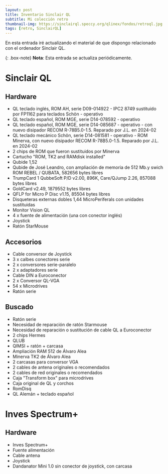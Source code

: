 ```yaml
---
layout: post
title: Inventario Sinclair QL
subtitle: Mi colección retro
thumbnail-img: https://sinclairql.speccy.org/qlinex/fondos/retroql.jpg
tags: [retro, SinclairQL]
---
```

En esta entrada iré actualizando el material de que dispongo relacionado con el ordenador Sinclair QL.

{: .box-note}
**Nota**: Esta entrada se actualiza periódicamente.

# Sinclair QL

## Hardware

- QL teclado inglés, ROM AH, serie D09-014922 - IPC2 8749 sustituido por FP1162 para teclados Schön - operativo
- QL teclado español, ROM MGE, serie D14-078592 - operativo
- QL teclado español, ROM MGE, serie D14-085687 - operativo - con nuevo disipador RECOM R-78B5.0-1.5. Reparado por J.L. en 2024-02
- QL teclado mecánico Schön, serie D14-081581 - operativo - ROM Minerva, con nuevo disipador RECOM R-78B5.0-1.5. Reparado por J.L. en 2024-02
- 2 chips de ROM que fueron sustituidos por Minerva
- Cartucho "ROM, TK2 and RAMdisk installed"
- Qubide 1,52
- Qubide de José Leandro, con ampliación de memoria de 512 Mb.y swich ROM REBEL / QUBATA, 582656 bytes libres
- TrumpCard 1 QubbeSoft P/D v2.00, 896K, Care/QJump 2.26, 857088 bytes libres
- GoldCard v2.49, 1879552 bytes libres
- QFLP for Micro P Disc v1.15, 85504 bytes libres
- Disqueteras externas dobles 1,44 MicroPeriferals con unidades sustituidas
- Monitor Vision QL
- 4 x fuente de alimentación (una con conector inglés)
- Joystick
- Ratón StarMouse

## Accesorios

- Cable conversor de Joystick
- 3 x calbes conectores serie
- 2 x conversores serie-paralelo
- 2 x adaptadores serie
- Cable DIN a Euroconector
- 2 x Conversor QL-VGA
- 54 x Microdrives
- Ratón serie

## Buscado

- Ratón serie
- Necesidad de reparación de ratón Starmouse
- Necesidad de reparación o sustitución de cable QL a Euroconector
- 2 chips Hermes
- QLUB
- QIMSI + ratón + carcasa
- Ampliación RAM 512 de Álvaro Alea
- Minerva TK2 de Álvaro Alea
- 2 carcasas para conversor VGA
- 2 cables de antena originales o recomendados
- 2 cables de red originales o recomendados
- Caja "Transform box" para microdrives
- Caja original de QL y corchos
- RomDisq
- QL Alemán + teclado español

# Inves Spectrum+

## Hardware

- Inves Spectrum+
- Fuente alimentación
- Cable antena
- Joystick
- Dandanator Mini 1.0 sin conector de joystick, con carcasa







